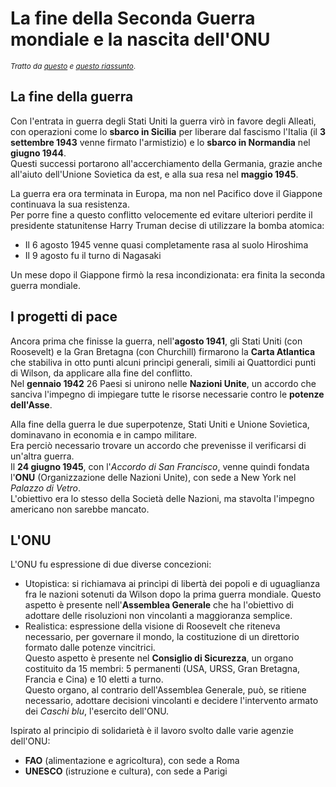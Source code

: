 # La fine della Seconda Guerra mondiale e la nascita dell'ONU

<small>*Tratto da [questo](https://storia.alexsandri.com/La-seconda-guerra-mondiale.html) e [questo riassunto](https://storia.alexsandri.com/Le-origini-della-guerra-fredda.html)*.</small>

## La fine della guerra

Con l'entrata in guerra degli Stati Uniti la guerra virò in favore degli
Alleati, con operazioni come lo **sbarco in Sicilia** per liberare dal fascismo
l'Italia (il **3 settembre 1943** venne firmato l'armistizio) e lo **sbarco in
Normandia** nel **giugno 1944**.\
Questi successi portarono all'accerchiamento della Germania, grazie anche
all'aiuto dell'Unione Sovietica da est, e alla sua resa nel **maggio 1945**.

La guerra era ora terminata in Europa, ma non nel Pacifico dove il Giappone
continuava la sua resistenza.\
Per porre fine a questo conflitto velocemente ed evitare ulteriori perdite il
presidente statunitense Harry Truman decise di utilizzare la bomba atomica:
- Il 6 agosto 1945 venne quasi completamente rasa al suolo Hiroshima
- Il 9 agosto fu il turno di Nagasaki

Un mese dopo il Giappone firmò la resa incondizionata: era finita la seconda
guerra mondiale.

## I progetti di pace

Ancora prima che finisse la guerra, nell'**agosto 1941**, gli Stati Uniti (con
Roosevelt) e la Gran Bretagna (con Churchill) firmarono la **Carta Atlantica**
che stabiliva in otto punti alcuni princìpi generali, simili ai Quattordici
punti di Wilson, da applicare alla fine del conflitto.\
Nel **gennaio 1942** 26 Paesi si unirono nelle **Nazioni Unite**, un accordo che
sanciva l'impegno di impiegare tutte le risorse necessarie contro le **potenze
dell'Asse**.

Alla fine della guerra le due superpotenze, Stati Uniti e Unione Sovietica,
dominavano in economia e in campo militare.\
Era perciò necessario trovare un accordo che prevenisse il verificarsi di
un'altra guerra.\
Il **24 giugno 1945**, con l'*Accordo di San Francisco*, venne quindi fondata
l'**ONU** (Organizzazione delle Nazioni Unite), con sede a New York nel *Palazzo
di Vetro*.\
L'obiettivo era lo stesso della Società delle Nazioni, ma stavolta l'impegno
americano non sarebbe mancato.

## L'ONU

L'ONU fu espressione di due diverse concezioni:
- Utopistica: si richiamava ai princìpi di libertà dei popoli e di uguaglianza
  fra le nazioni sotenuti da Wilson dopo la prima guerra mondiale.
  Questo aspetto è presente nell'**Assemblea Generale** che ha l'obiettivo di
  adottare delle risoluzioni non vincolanti a maggioranza semplice.
- Realistica: espressione della visione di Roosevelt che riteneva necessario,
  per governare il mondo, la costituzione di un direttorio formato dalle potenze
  vincitrici.\
  Questo aspetto è presente nel **Consiglio di Sicurezza**, un organo costituito
  da 15 membri: 5 permanenti (USA, URSS, Gran Bretagna, Francia e Cina) e 10
  eletti a turno.\
  Questo organo, al contrario dell'Assemblea Generale, può, se ritiene
  necessario, adottare decisioni vincolanti e decidere l'intervento armato dei
  *Caschi blu*, l'esercito dell'ONU.

Ispirato al principio di solidarietà è il lavoro svolto dalle varie agenzie dell'ONU:
- **FAO** (alimentazione e agricoltura), con sede a Roma
- **UNESCO** (istruzione e cultura), con sede a Parigi
